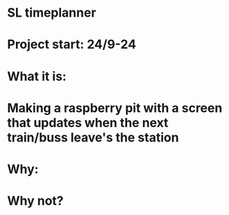 # SL timeplanner
# Project start: 24/9-24
# What it is:
# Making a raspberry pit with a screen that updates when the next train/buss leave's the station
# Why:
# Why not?

